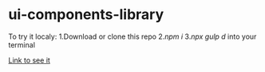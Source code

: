 # ui-components-library

To try it localy:
1.Download or clone this repo
2.*npm i*
3.*npx gulp d* into your terminal

[Link to see it](https://stan0men.github.io/UI_library/dist/)
